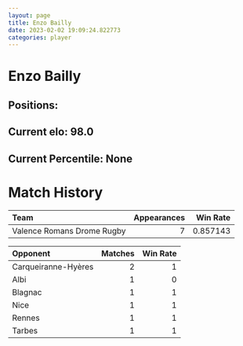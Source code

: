 ```yaml
---  
layout: page  
title: Enzo Bailly  
date: 2023-02-02 19:09:24.822773  
categories: player  
---
```

# Enzo Bailly

## Positions: 

## Current elo: 98.0

## Current Percentile: None

# Match History


| Team                       |   Appearances |   Win Rate |
|:---------------------------|--------------:|-----------:|
| Valence Romans Drome Rugby |             7 |   0.857143 |

| Opponent            |   Matches |   Win Rate |
|:--------------------|----------:|-----------:|
| Carqueiranne-Hyères |         2 |          1 |
| Albi                |         1 |          0 |
| Blagnac             |         1 |          1 |
| Nice                |         1 |          1 |
| Rennes              |         1 |          1 |
| Tarbes              |         1 |          1 |